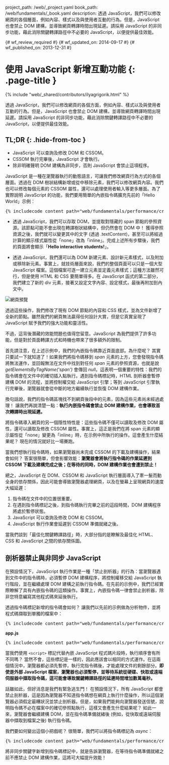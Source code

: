 project_path: /web/_project.yaml
book_path: /web/fundamentals/_book.yaml
description: 透過 JavaScript，我們可以修改網頁的各個層面，例如內容、樣式以及與使用者互動的行為。但是，JavaScript 也會禁止 DOM 建構，並導致網頁轉譯時間出現延遲。請採用 JavaScript 的非同步功能，藉此消除關鍵轉譯路徑中不必要的 JavaScript，以便提供最佳效能。

{# wf_review_required #}
{# wf_updated_on: 2014-09-17 #}
{# wf_published_on: 2013-12-31 #}

# 使用 JavaScript 新增互動功能 {: .page-title }

{% include "web/_shared/contributors/ilyagrigorik.html" %}


透過 JavaScript，我們可以修改網頁的各個方面，例如內容、樣式以及與使用者互動的行為。但是，JavaScript 也會禁止 DOM 建構，並導致網頁轉譯時間出現延遲。請採用 JavaScript 的非同步功能，藉此消除關鍵轉譯路徑中不必要的 JavaScript，以便提供最佳效能。



## TL;DR {: .hide-from-toc }
- JavaScript 可以查詢及修改 DOM 和 CSSOM。
- CSSOM 執行完畢後，JavaScript 才會執行。
- 除非明確聲明 DOM 建構為非同步，否則 JavaScript 會禁止這項程序。


JavaScript 是一種在瀏覽器執行的動態語言，可讓我們修改網頁行為方式的各個層面。透過在 DOM 樹狀結構新增或從中移除元素，我們可以修改網頁內容。我們也可以修改每個元素的 CSSOM 屬性，還可以處理使用者輸入等更多層面。為了實際說明 JavaScript 的功能，我們要用簡單的內嵌指令碼擴充先前的「Hello World」示例：

<pre class="prettyprint">
{% includecode content_path="web/fundamentals/performance/critical-rendering-path/_code/script.html" region_tag="full" %}
</pre>

* 透過 JavaScript，我們可以存取 DOM，並提取對隱藏的 span 節點的參照資源。該節點可能不會出現在轉譯樹狀結構中，但仍然會在 DOM 中！ 獲得參照資源之後，我們就可以變更其中的文字 (透過 .textContent)，甚至可以將經過計算的顯示樣式屬性從「none」改為「inline」。完成上述所有步驟後，我們的頁面將會顯示「**Hello interactive students!**」。

* 透過 JavaScript，我們還可以為 DOM 新建元素、設計新元素樣式，以及附加或移除新元素。事實上，就技術層面來說，我們的整個頁面可以只是一個大型 JavaScript 檔案。這個檔案可逐一建立元素並定義元素樣式；這種方法雖然可行，但是使用 HTML 和 CSS 要簡單得多。在 JavaScript 函式的第二部分，我們建立了新的 div 元素，接著又設定文字內容、設定樣式，最後再附加到內文中。

<img src="images/device-js-small.png" class="center" alt="網頁預覽">

透過這些操作，我們修改了現有 DOM 節點的內容和 CSS 樣式，並為文件新增了全新的節點。雖然我們的網頁無法贏得任何設計大賞，但是它真實呈現了 JavaScript 賦予我們的強大功能和靈活性。

不過，這背後潛藏的效能問題也值得您留意。JavaScript 為我們提供了許多功能，但是對於頁面轉譯方式和時機也帶來了很多額外的限制。

首先請注意，在上述示例中，我們的內嵌指令碼靠近頁面底部。為什麼呢？ 其實只要試一下就知道了！如果我們將指令碼移到 _span_ 元素的上方，您會發現指令碼將無法運作，並回報無法在文件中找到對任何 _span_ 元素的參照資源，也就是說 _getElementsByTagName('span')_ 會傳回 _null_。這表明一個重要的特性：我們的指令碼會在文件中的確切插入點執行。遇到指令碼標記時，HTML 剖析器會暫停建構 DOM 的流程，並將控制權交給 JavaScript 引擎；等到 JavaScript 引擎執行完畢後，瀏覽器就會從中斷的地方繼續執行並恢復 DOM 建構作業。

換句話說，我們的指令碼區塊找不到網頁後段中的元素，因為這些元素尚未經過處理！ 讓我們再說清楚一點：**執行內嵌指令碼會禁止 DOM 建構作業，也會導致首次轉譯時出現延遲。**

將指令碼導入網頁的另一個隱性特性是：這些指令碼不僅可以讀取及修改 DOM 屬性，還可以讀取及修改 CSSOM 屬性。事實上，這正是我們在將 span 元素的顯示屬性從「none」變更為「inline」時，在示例中所執行的操作。這會產生什麼結果呢？ 現在的情況就好比一場賽跑。

當我們想執行指令碼時，如果瀏覽器尚未完成 CSSOM 的下載及建構操作，結果會如何？ 答案很簡單，但會影響效能：**瀏覽器會將執行指令碼的作業延遲到 CSSOM 下載及建構完成之後；在等待的同時，DOM 建構作業也會遭到禁止！**

總之，JavaScript 在 DOM、CSSOM 和 JavaScript 執行層面導入了牽一髮而動全身的依存關係，因此可能會導致瀏覽器處理網頁，以及在螢幕上呈現網頁的速度大幅延遲：

1. 指令碼在文件中的位置很重要。
2. 在遇到指令碼標記之後，到指令碼執行完畢之前的這段時間，DOM 建構程序將處於暫停狀態。
3. JavaScript 可以查詢及修改 DOM 和 CSSOM。
4. JavaScript 執行作業會延遲到 CSSOM 準備就緒之後。

當我們談到「最佳化關鍵轉譯路徑」時，大部分指的是瞭解及最佳化 HTML、CSS 和 JavaScript 之間的依存關係圖。


## 剖析器禁止與非同步 JavaScript

在預設情況下，JavaScript 執行作業是一種「禁止剖析器」的行為：當瀏覽器遇到文件中的指令碼時，必須暫停 DOM 建構程序，將控制權移交給 JavaScript 執行階段，並在繼續處理 DOM 建構之前執行指令碼。在先前的示例中，我們已經實際瞭解了具有內嵌指令碼的這類操作。事實上，內嵌指令碼一律會禁止剖析器，除非您特意編寫其他程式碼來延後執行。

透過指令碼標記新增的指令碼會如何？ 讓我們以先前的示例做為分析物件，並將程式碼擷取到單獨的檔案中：

<pre class="prettyprint">
{% includecode content_path="web/fundamentals/performance/critical-rendering-path/_code/split_script.html" region_tag="full" %}
</pre>

**app.js**

<pre class="prettyprint">
{% includecode content_path="web/fundamentals/performance/critical-rendering-path/_code/app.js" region_tag="full"   adjust_indentation="auto" %}
</pre>

當我們使用 `<script>` 標記代替內嵌 JavaScript 程式碼片段時，執行順序會有所不同嗎？ 當然不會，這些標記是一樣的，因此應該會以相同的方式運作。在這兩個情況中，瀏覽器都必須先暫停，執行完指令碼後，才能處理文件的剩餘部分。**即使是外部 JavaScript 檔案，瀏覽器也必須暫停，並等待系統從硬碟、快取或遠端伺服器中擷取指令碼，這可能會導致關鍵轉譯路徑的延遲時間增加數萬毫秒。**

話雖如此，但好消息是我們有緊急逃生門！ 在預設情況下，所有 JavaScript 都會禁止剖析器，這是因為瀏覽器不知道指令碼想在網頁上執行什麼操作，所以這個瀏覽器必須假定最糟狀況並禁止剖析器。但是，如果我們能夠向瀏覽器發送信號，說明指令碼不必在檔案中的確切參照點執行，這樣又會產生什麼結果呢？ 如此一來，瀏覽器會繼續建構 DOM，並在指令碼準備就緒後 (例如，從快取或遠端伺服器中擷取到檔案之後) 執行指令碼。

我們要如何變出這個小把戲呢？ 很簡單，我們可以將指令碼標記為 _async_：

<pre class="prettyprint">
{% includecode content_path="web/fundamentals/performance/critical-rendering-path/_code/split_script_async.html" region_tag="full" %}
</pre>

將非同步關鍵字新增到指令碼標記中，就是告訴瀏覽器，在等待指令碼準備就緒之前不應禁止 DOM 建構作業，這將可大幅提升效能！




